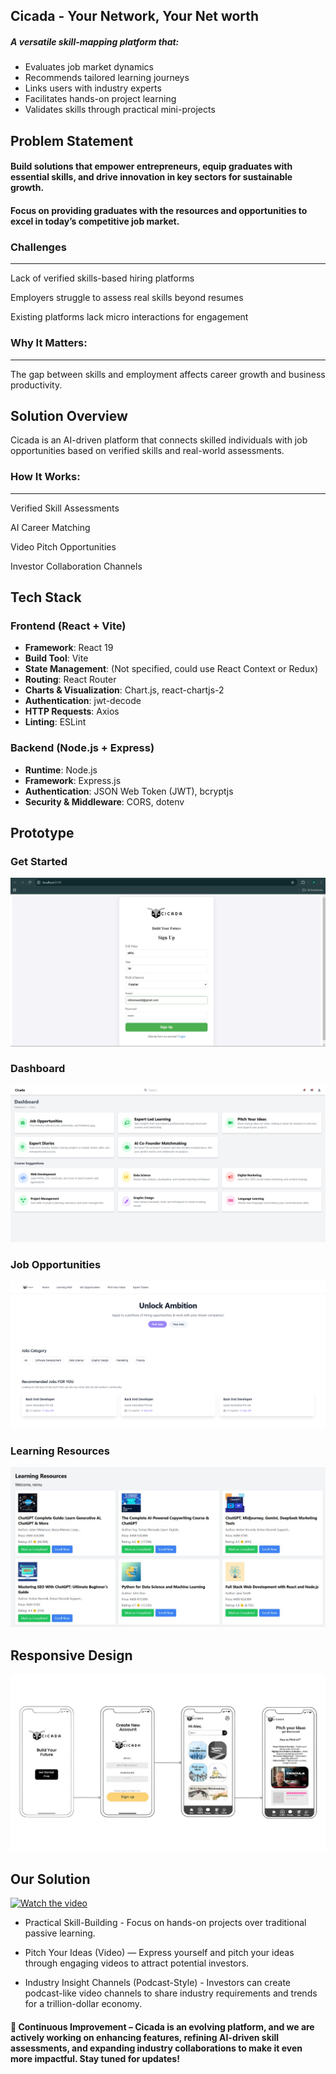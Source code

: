 ## Cicada - Your Network, Your Net worth

##### A versatile skill-mapping platform that:

* Evaluates job market dynamics
* Recommends tailored learning journeys
* Links users with industry experts
* Facilitates hands-on project learning
* Validates skills through practical mini-projects



## Problem Statement

#### Build solutions that empower entrepreneurs, equip graduates with essential skills, and drive innovation in key sectors for sustainable growth.

#### Focus on providing graduates with the resources and opportunities to excel in today’s competitive job market.


### Challenges
-----

Lack of verified skills-based hiring platforms

Employers struggle to assess real skills beyond resumes

Existing platforms lack micro interactions for engagement

### Why It Matters:
-----

The gap between skills and employment affects career growth and business
productivity.

## Solution Overview

Cicada is an AI-driven platform that connects
skilled individuals with job opportunities
based on verified skills and real-world
assessments.

### How It Works:
-----
Verified Skill Assessments

AI Career Matching

Video Pitch Opportunities

Investor Collaboration Channels

## Tech Stack

### **Frontend (React + Vite)**

- **Framework**: React 19
- **Build Tool**: Vite
- **State Management**: (Not specified, could use React Context or Redux)
- **Routing**: React Router
- **Charts & Visualization**: Chart.js, react-chartjs-2
- **Authentication**: jwt-decode
- **HTTP Requests**: Axios
- **Linting**: ESLint

### **Backend (Node.js + Express)**

- **Runtime**: Node.js
- **Framework**: Express.js
- **Authentication**: JSON Web Token (JWT), bcryptjs
- **Security & Middleware**: CORS, dotenv

## Prototype

### Get Started
![alt text](image.png)


### Dashboard
![alt text](image-1.png)


### Job Opportunities
![alt text](image-2.png)

### Learning Resources
![alt text](image-3.png)


## Responsive Design
![alt text](image-4.png)

## Our Solution

[![Watch the video](https://img.youtube.com/vi/g65owgxCRiI/maxresdefault.jpg)](https://youtu.be/g65owgxCRiI)


- Practical Skill-Building - Focus on hands-on
  projects over traditional passive learning.


- Pitch Your Ideas (Video) — Express yourself
  and pitch your ideas through engaging videos to
  attract potential investors.

- Industry Insight Channels (Podcast-Style) -
  Investors can create podcast-like video channels
  to share industry requirements and trends for a
  trillion-dollar economy.

#### 🚀 Continuous Improvement – Cicada is an evolving platform, and we are actively working on enhancing features, refining AI-driven skill assessments, and expanding industry collaborations to make it even more impactful. Stay tuned for updates!